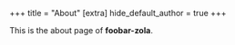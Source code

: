+++
title = "About"
[extra]
hide_default_author = true
+++

This is the about page of **foobar-zola**.
